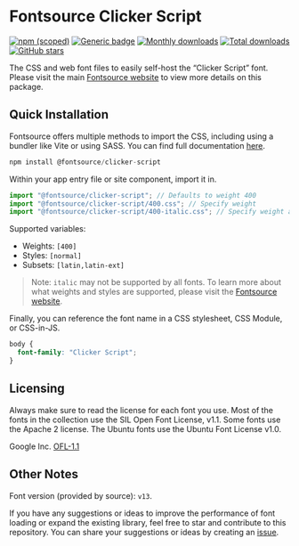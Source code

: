 # Fontsource Clicker Script

[![npm (scoped)](https://img.shields.io/npm/v/@fontsource/clicker-script?color=brightgreen)](https://www.npmjs.com/package/@fontsource/clicker-script) [![Generic badge](https://img.shields.io/badge/fontsource-passing-brightgreen)](https://github.com/fontsource/fontsource) [![Monthly downloads](https://badgen.net/npm/dm/@fontsource/clicker-script)](https://github.com/fontsource/fontsource) [![Total downloads](https://badgen.net/npm/dt/@fontsource/clicker-script)](https://github.com/fontsource/fontsource) [![GitHub stars](https://img.shields.io/github/stars/fontsource/fontsource.svg?style=social&label=Star)](https://github.com/fontsource/fontsource/stargazers)

The CSS and web font files to easily self-host the “Clicker Script” font. Please visit the main [Fontsource website](https://fontsource.org/fonts/clicker-script) to view more details on this package.

## Quick Installation

Fontsource offers multiple methods to import the CSS, including using a bundler like Vite or using SASS. You can find full documentation [here](https://fontsource.org/docs/getting-started/introduction).

```javascript
npm install @fontsource/clicker-script
```

Within your app entry file or site component, import it in.

```javascript
import "@fontsource/clicker-script"; // Defaults to weight 400
import "@fontsource/clicker-script/400.css"; // Specify weight
import "@fontsource/clicker-script/400-italic.css"; // Specify weight and style
```

Supported variables:
- Weights: `[400]`
- Styles: `[normal]`
- Subsets: `[latin,latin-ext]`

> Note: `italic` may not be supported by all fonts. To learn more about what weights and styles are supported, please visit the [Fontsource website](https://fontsource.org/fonts/clicker-script).

Finally, you can reference the font name in a CSS stylesheet, CSS Module, or CSS-in-JS.

```css
body {
  font-family: "Clicker Script";
}
```

## Licensing
Always make sure to read the license for each font you use. Most of the fonts in the collection use the SIL Open Font License, v1.1. Some fonts use the Apache 2 license. The Ubuntu fonts use the Ubuntu Font License v1.0.

Google Inc.
[OFL-1.1](http://scripts.sil.org/OFL)

## Other Notes
Font version (provided by source): `v13`.

If you have any suggestions or ideas to improve the performance of font loading or expand the existing library, feel free to star and contribute to this repository. You can share your suggestions or ideas by creating an [issue](https://github.com/fontsource/fontsource/issues).